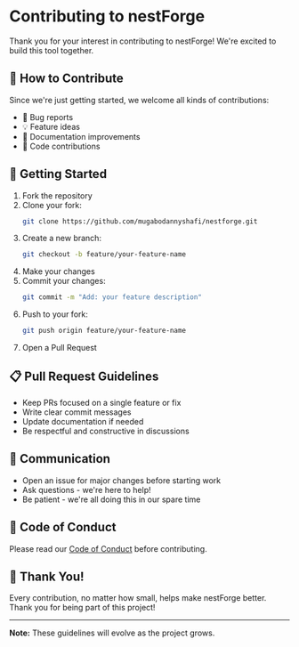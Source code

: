 # Contributing to nestForge

Thank you for your interest in contributing to nestForge! We're excited to build this tool together.

## 🎉 How to Contribute

Since we're just getting started, we welcome all kinds of contributions:

- 🐛 Bug reports
- 💡 Feature ideas
- 📖 Documentation improvements
- 🔧 Code contributions

## 🚀 Getting Started

1. Fork the repository
2. Clone your fork:
   ```bash
   git clone https://github.com/mugabodannyshafi/nestforge.git
   ```
3. Create a new branch:
   ```bash
   git checkout -b feature/your-feature-name
   ```
4. Make your changes
5. Commit your changes:
   ```bash
   git commit -m "Add: your feature description"
   ```
6. Push to your fork:
   ```bash
   git push origin feature/your-feature-name
   ```
7. Open a Pull Request

## 📋 Pull Request Guidelines

- Keep PRs focused on a single feature or fix
- Write clear commit messages
- Update documentation if needed
- Be respectful and constructive in discussions

## 💬 Communication

- Open an issue for major changes before starting work
- Ask questions - we're here to help!
- Be patient - we're all doing this in our spare time


## 📝 Code of Conduct

Please read our [Code of Conduct](CODE_OF_CONDUCT.md) before contributing.

## 🙏 Thank You!

Every contribution, no matter how small, helps make nestForge better. Thank you for being part of this project!

---

**Note:** These guidelines will evolve as the project grows.